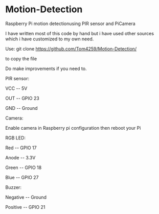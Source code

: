 # Motion-Detection
Raspberry Pi motion detectionusing PIR sensor and PiCamera

I have written most of this code by hand but i have used other sources which i have customized to my own need.

Use: 
git clone https://github.com/Tom4259/Motion-Detection/

to copy the file

Do make improvements if you need to.

PIR sensor:

VCC -- 5V

OUT -- GPIO 23

GND -- Ground


Camera:


Enable camera in Raspberry pi configuration then reboot your Pi

RGB LED:

Red -- GPIO 17

Anode -- 3.3V

Green -- GPIO 18

Blue -- GPIO 27


Buzzer:

Negative -- Ground

Positive -- GPIO 21

